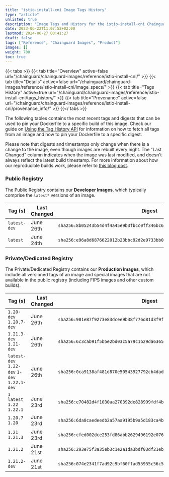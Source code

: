 ```yaml
---
title: "istio-install-cni Image Tags History"
type: "article"
unlisted: true
description: "Image Tags and History for the istio-install-cni Chainguard Image"
date: 2023-06-22T11:07:52+02:00
lastmod: 2024-06-27 00:41:27
draft: false
tags: ["Reference", "Chainguard Images", "Product"]
images: []
weight: 700
toc: true
---
```


{{< tabs >}}
{{< tab title="Overview" active=false url="/chainguard/chainguard-images/reference/istio-install-cni/" >}}
{{< tab title="Details" active=false url="/chainguard/chainguard-images/reference/istio-install-cni/image_specs/" >}}
{{< tab title="Tags History" active=true url="/chainguard/chainguard-images/reference/istio-install-cni/tags_history/" >}}
{{< tab title="Provenance" active=false url="/chainguard/chainguard-images/reference/istio-install-cni/provenance_info/" >}}
{{</ tabs >}}

The following tables contains the most recent tags and digests that can be used to pin your Dockerfile to a specific build of this image. Check our guide on [Using the Tag History API](/chainguard/chainguard-images/using-the-tag-history-api/) for information on how to fetch all tags from an image and how to pin your Dockerfile to a specific digest.

Please note that digests and timestamps only change when there is a change to the image, even though images are rebuilt every night. The "Last Changed" column indicates when the image was last modified, and doesn't always reflect the latest build timestamp. For more information about how our reproducible builds work, please refer to [this blog post](https://www.chainguard.dev/unchained/reproducing-chainguards-reproducible-image-builds).

### Public Registry
The Public Registry contains our **Developer Images**, which typically comprise the `latest*` versions of an image.

| Tag (s)       | Last Changed | Digest                                                                    |
|---------------|--------------|---------------------------------------------------------------------------|
|  `latest-dev` | June 26th    | `sha256:8b05243b54d4f4a45e9b3fbcc0ff346bc6d5d38c208d17acd57e94009bfc36e6` |
|  `latest`     | June 24th    | `sha256:e96a8d6876622012b23bbc92d2e9733bb0d27d89456dd5d6f495af10eed3def8` |


### Private/Dedicated Registry
The Private/Dedicated Registry contains our **Production Images**, which include all versioned tags of an image and special images that are not available in the public registry (including FIPS images and other custom builds).

| Tag (s)                                       | Last Changed | Digest                                                                    |
|-----------------------------------------------|--------------|---------------------------------------------------------------------------|
|  `1.20-dev` `1.20.7-dev`                      | June 26th    | `sha256:901e87f9273e83dcee9b38f776d81d3f9fa4a6dac5d40f78b93656fcf85d6bc2` |
|  `1.21.3-dev` `1.21-dev`                      | June 26th    | `sha256:6c3cab91f5b5e2bd03c5a79c1b29da6365fe670da9cc51998ee6ed6770dbb240` |
|  `latest-dev` `1.22-dev` `1-dev` `1.22.1-dev` | June 26th    | `sha256:0ca9138af481d870e50543927792cb4dadf1c8bee9917e907aa168157397d601` |
|  `1` `latest` `1.22` `1.22.1`                 | June 23rd    | `sha256:e70482d4f1030aa270392de828999fdf4b55158477550cecbd1cf80cfdb40fa8` |
|  `1.20.7` `1.20`                              | June 23rd    | `sha256:6da8caedeedb2a57aa9195b9a5d183ca4b4578ffa0fbaa3d00cfa5470f22f3a5` |
|  `1.21` `1.21.3`                              | June 23rd    | `sha256:cfed002dce253fd86abb2629496192e076b5de6a8d84ad69c1dbd48fc17f8b18` |
|  `1.21.2`                                     | June 21st    | `sha256:293e75f3a35eb3c1e2a1da3bdf03df21eb8ab99346ab63fd03609d477e89e34f` |
|  `1.21.2-dev`                                 | June 21st    | `sha256:074e2341f7ad92c9bf60ffad55955c56c59cbcfd41947cb3615c0db1e983b537` |

